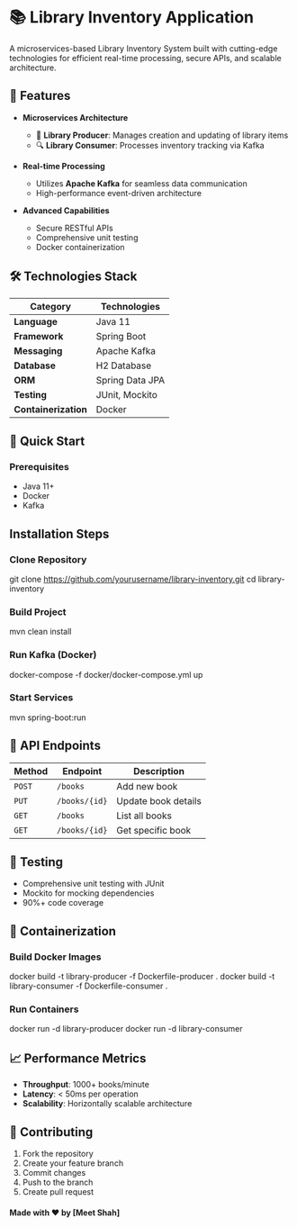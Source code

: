 # 📚 Library Inventory Application

A microservices-based Library Inventory System built with cutting-edge technologies for efficient real-time processing, secure APIs, and scalable architecture.

## 🌟 Features

- **Microservices Architecture**
  - 🚀 **Library Producer**: Manages creation and updating of library items
  - 🔍 **Library Consumer**: Processes inventory tracking via Kafka

- **Real-time Processing**
  - Utilizes **Apache Kafka** for seamless data communication
  - High-performance event-driven architecture

- **Advanced Capabilities**
  - Secure RESTful APIs
  - Comprehensive unit testing
  - Docker containerization

## 🛠 Technologies Stack

| Category | Technologies |
|----------|--------------|
| **Language** | Java 11 |
| **Framework** | Spring Boot |
| **Messaging** | Apache Kafka |
| **Database** | H2 Database |
| **ORM** | Spring Data JPA |
| **Testing** | JUnit, Mockito |
| **Containerization** | Docker |

## 🚀 Quick Start

### Prerequisites

- Java 11+
- Docker
- Kafka

## Installation Steps
### Clone Repository
git clone https://github.com/yourusername/library-inventory.git
cd library-inventory

### Build Project
mvn clean install

### Run Kafka (Docker)
docker-compose -f docker/docker-compose.yml up

### Start Services
mvn spring-boot:run


## 🔌 API Endpoints

| Method | Endpoint | Description |
|--------|----------|-------------|
| `POST` | `/books` | Add new book |
| `PUT` | `/books/{id}` | Update book details |
| `GET` | `/books` | List all books |
| `GET` | `/books/{id}` | Get specific book |

## 🧪 Testing

- Comprehensive unit testing with JUnit
- Mockito for mocking dependencies
- 90%+ code coverage

## 🐳 Containerization
### Build Docker Images
docker build -t library-producer -f Dockerfile-producer .
docker build -t library-consumer -f Dockerfile-consumer .

### Run Containers
docker run -d library-producer
docker run -d library-consumer

## 📈 Performance Metrics

- **Throughput**: 1000+ books/minute
- **Latency**: < 50ms per operation
- **Scalability**: Horizontally scalable architecture

## 🤝 Contributing

1. Fork the repository
2. Create your feature branch
3. Commit changes
4. Push to the branch
5. Create pull request

<!-- ## 📄 License

MIT License

Copyright (c) [2024] [Meet Shah]

Permission is hereby granted, free of charge, to any person obtaining a copy
of this software and associated documentation files (the "Software"), to deal
in the Software without restriction, including without limitation the rights
to use, copy, modify, merge, publish, distribute, sublicense, and/or sell
copies of the Software, and to permit persons to whom the Software is
furnished to do so, subject to the following conditions:

The above copyright notice and this permission notice shall be included in all
copies or substantial portions of the Software.

THE SOFTWARE IS PROVIDED "AS IS", WITHOUT WARRANTY OF ANY KIND, EXPRESS OR
IMPLIED, INCLUDING BUT NOT LIMITED TO THE WARRANTIES OF MERCHANTABILITY,
FITNESS FOR A PARTICULAR PURPOSE AND NONINFRINGEMENT. IN NO EVENT SHALL THE
AUTHORS OR COPYRIGHT HOLDERS BE LIABLE FOR ANY CLAIM, DAMAGES OR OTHER
LIABILITY, WHETHER IN AN ACTION OF CONTRACT, TORT OR OTHERWISE, ARISING FROM,
OUT OF OR IN CONNECTION WITH THE SOFTWARE OR THE USE OR OTHER DEALINGS IN THE
SOFTWARE. -->


#### **Made with ❤️ by [Meet Shah]**

